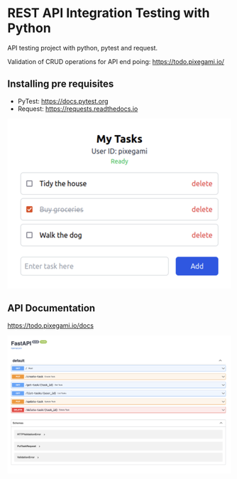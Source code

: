 # REST API Integration Testing with Python

API testing project with python, pytest and request.

Validation of CRUD operations for API end poing: https://todo.pixegami.io/

## Installing pre requisites

* PyTest: https://docs.pytest.org
* Request: https://requests.readthedocs.io


![API To Do App](todo.png)

## API Documentation

https://todo.pixegami.io/docs


![API Doc](doc.png)

